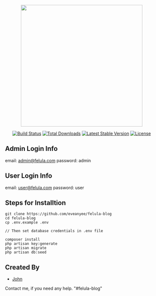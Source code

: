 <p align="center"><img src="https://raw.githubusercontent.com/laravel/art/master/logo-lockup/5%20SVG/2%20CMYK/1%20Full%20Color/laravel-logolockup-cmyk-red.svg" width="400"></p>

<p align="center">
<a href="https://travis-ci.org/laravel/framework"><img src="https://travis-ci.org/laravel/framework.svg" alt="Build Status"></a>
<a href="https://packagist.org/packages/laravel/framework"><img src="https://poser.pugx.org/laravel/framework/d/total.svg" alt="Total Downloads"></a>
<a href="https://packagist.org/packages/laravel/framework"><img src="https://poser.pugx.org/laravel/framework/v/stable.svg" alt="Latest Stable Version"></a>
<a href="https://packagist.org/packages/laravel/framework"><img src="https://poser.pugx.org/laravel/framework/license.svg" alt="License"></a>
</p>


## Admin Login Info
<!-- ------------------ -->
email: admin@felula.com
password: admin


## User Login Info
<!-- ------------------ -->
email: user@felula.com
password: user


## Steps for Installtion

```
git clone https://github.com/eveanyee/felula-blog
cd felula-blog
cp .env.example .env

// Then set database credentials in .env file

composer install
php artisan key:generate
php artisan migrate
php artisan db:seed
```
## Created By 

- [John](jonosemeke@gmail.com)

Contact me, if you need any help.
"#felula-blog" 
